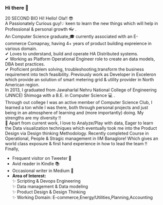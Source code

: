 ### Hi there 👋

<!--
**skanda-shastry/skanda-shastry** is a ✨ _special_ ✨ repository because its `README.md` (this file) appears on your GitHub profile.

Here are some ideas to get you started:

- 🔭 I’m currently working on ...
- 🌱 I’m currently learning ...
- 👯 I’m looking to collaborate on ...
- 🤔 I’m looking for help with ...
- 💬 Ask me about ...
- 📫 How to reach me: ...
- 😄 Pronouns: ...
- ⚡ Fun fact: ...
-->
<Work In Progress>

20 SECOND BIO Hi! Hello! Ola!! 😎  <br/>
A Passionately Curious guy!💡 keen to learn the new things which will help in Professional & personal growth 👓 .  <br/> 
An Computer Science graduate,🎓 currently associated with an E-commerce Comapnay, having 4+ years of product building expreience in various domain.  <br/>
✔ Loves to understand, build and operate HA Distributed systems.  <br/> 
✔ Working as Platform Operational Engineer role to create an data models, DBA best practices. <br/>
✔ Proficient problem solving, troubleshooting,transform the business requirement into tech feasibility. Previously work as Developer in Exceleron which provide an solution of smart metering grid & utility provider in North American region. <br/>
In 2013, I graduated from Jawaharlal Nehru National College of Engineering (JNNCE) Shimoga with a B.E. in Computer Science ‍💻 . <br/>
Through out college I was an active member of Computer Science Club, I learned a ton while I was there, both through personal projects and just being in an atmosphere of learning and (more importantly) doing. My strengths are my diversity !!  <br/>
👀 Apart from current work, I love to Analyze/Play with data, Eager to learn the Data visualization techniques which eventually took me into the Product Design via Design thinking Methodology. Recently completed Course in Operational, People & Stragic management in IIM Banaglore! Which gives an world class exposure & first hand experience in how to lead the team !!  <br/>
Finally,  <br/>
* Frequent visitor on Tweeter 📲  <br/>
* Avid reader in Kindle 📚  <br/>
* Occasional writer in Medium 📝  <br/> 
* <b>Area of Interest: </b> <br/>
 ✨ Scripting & Devops Engineering  <br/>
 ✨ Data management & Data modeling 
 <br/> ✨ Product Design & Design Thinking  <br/>
 ✨ Working Domain: E-commerce,Energy/Utilities,Planning,Accounting
